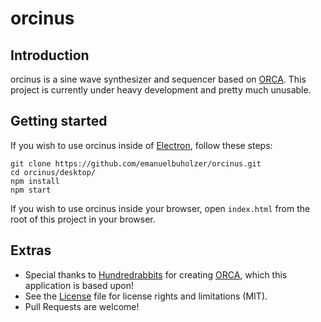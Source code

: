 # orcinus

## Introduction

orcinus is a sine wave synthesizer and sequencer based on [ORCA](https://github.com/hundredrabbits/Orca).
This project is currently under heavy development and pretty much unusable.

## Getting started

If you wish to use orcinus inside of [Electron](https://electronjs.org/), follow these steps:

```
git clone https://github.com/emanuelbuholzer/orcinus.git
cd orcinus/desktop/
npm install
npm start
```

If you wish to use orcinus inside your browser, open `index.html` from the root of this project in your browser.

## Extras

- Special thanks to [Hundredrabbits](http://100r.co/site/home.html) for creating [ORCA](https://github.com/hundredrabbits/Orca), which this application is based upon!
- See the [License](LICENSE) file for license rights and limitations (MIT).
- Pull Requests are welcome!
